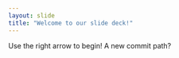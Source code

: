 ```yaml
---
layout: slide
title: "Welcome to our slide deck!"
---
```


Use the right arrow to begin!
A new commit path?
